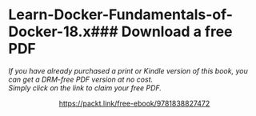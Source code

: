 


# Learn-Docker-Fundamentals-of-Docker-18.x### Download a free PDF

 <i>If you have already purchased a print or Kindle version of this book, you can get a DRM-free PDF version at no cost.<br>Simply click on the link to claim your free PDF.</i>
<p align="center"> <a href="https://packt.link/free-ebook/9781838827472">https://packt.link/free-ebook/9781838827472 </a> </p>